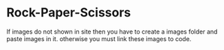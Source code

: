 # Rock-Paper-Scissors
If images do not shown in site then you have to create a images folder and paste images in it.
otherwise you must link these images to code.
